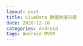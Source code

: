 ```yaml
---
layout: post
title: LiveData 数据倒灌问题
date: 2020-12-16
categories: Android
tags: Android MVVM
---
```

